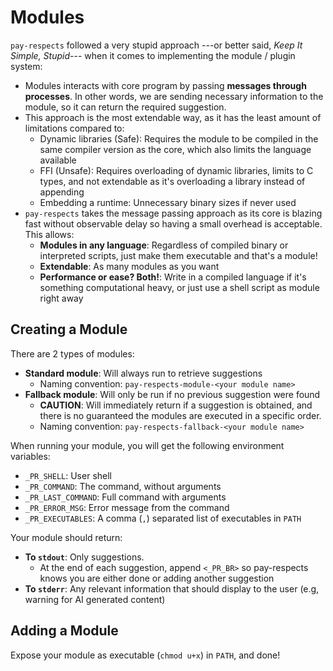 # Modules

`pay-respects` followed a very stupid approach ---or better said, *Keep It Simple, Stupid*--- when it comes to implementing the module / plugin system:

- Modules interacts with core program by passing **messages through processes**. In other words, we are sending necessary information to the module, so it can return the required suggestion.
- This approach is the most extendable way, as it has the least amount of limitations compared to:
	- Dynamic libraries (Safe): Requires the module to be compiled in the same compiler version as the core, which also limits the language available
	- FFI (Unsafe): Requires overloading of dynamic libraries, limits to C types, and not extendable as it's overloading a library instead of appending
	- Embedding a runtime: Unnecessary binary sizes if never used
- `pay-respects` takes the message passing approach as its core is blazing fast without observable delay so having a small overhead is acceptable. This allows:
	- **Modules in any language**: Regardless of compiled binary or interpreted scripts, just make them executable and that's a module!
	- **Extendable**: As many modules as you want
	- **Performance or ease? Both!**: Write in a compiled language if it's something computational heavy, or just use a shell script as module right away

## Creating a Module

There are 2 types of modules:

- **Standard module**: Will always run to retrieve suggestions
	- Naming convention: `pay-respects-module-<your module name>`
- **Fallback module**: Will only be run if no previous suggestion were found
	- **CAUTION**: Will immediately return if a suggestion is obtained, and there is no guaranteed the modules are executed in a specific order.
	- Naming convention: `pay-respects-fallback-<your module name>`

When running your module, you will get the following environment variables:

- `_PR_SHELL`: User shell
- `_PR_COMMAND`: The command, without arguments
- `_PR_LAST_COMMAND`: Full command with arguments
- `_PR_ERROR_MSG`: Error message from the command
- `_PR_EXECUTABLES`: A comma (`,`) separated list of executables in `PATH`

Your module should return:

- **To `stdout`**: Only suggestions.
	- At the end of each suggestion, append `<_PR_BR>` so pay-respects knows you are either done or adding another suggestion
- **To `stderr`**: Any relevant information that should display to the user (e.g, warning for AI generated content)

## Adding a Module

Expose your module as executable (`chmod u+x`) in `PATH`, and done!

